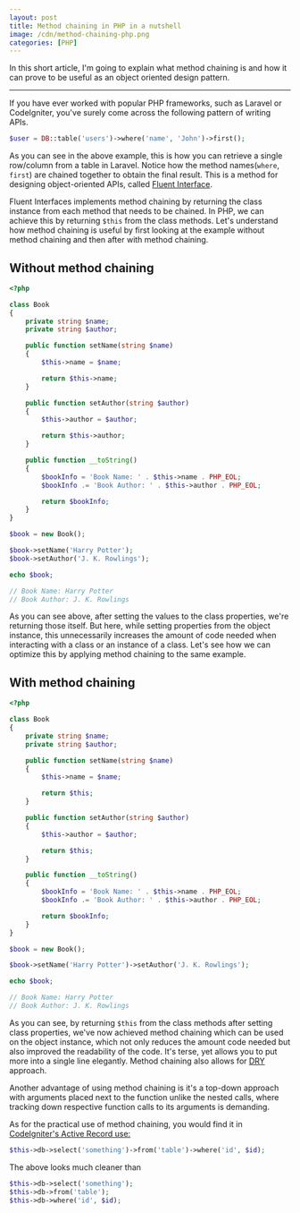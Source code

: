 ```yaml
---
layout: post
title: Method chaining in PHP in a nutshell 
image: /cdn/method-chaining-php.png
categories: [PHP]
---
```


In this short article, I'm going to explain what method chaining is and how it can prove to be useful as an object oriented design pattern.

---

If you have ever worked with popular PHP frameworks, such as Laravel or CodeIgniter, you've surely come across the following pattern of writing APIs.

```php
$user = DB::table('users')->where('name', 'John')->first();
```

As you can see in the above example, this is how you can retrieve a single row/column from a table in Laravel. Notice how the method names(`where`, `first`) are chained together to obtain the final result. This is a method for designing object-oriented APIs, called [Fluent Interface](https://en.wikipedia.org/wiki/Fluent_interface).

Fluent Interfaces implements method chaining by returning the class instance from each method that needs to be chained. In PHP, we can achieve this by returning `$this` from the class methods. Let's understand how method chaining is useful by first looking at the example without method chaining and then after with method chaining.

## Without method chaining

```php
<?php

class Book
{
    private string $name;
    private string $author;

    public function setName(string $name)
    {
        $this->name = $name;

        return $this->name;
    }

    public function setAuthor(string $author)
    {
        $this->author = $author;

        return $this->author;
    }

    public function __toString()
    {
        $bookInfo = 'Book Name: ' . $this->name . PHP_EOL;
        $bookInfo .= 'Book Author: ' . $this->author . PHP_EOL;

        return $bookInfo;
    }
}

$book = new Book();

$book->setName('Harry Potter');
$book->setAuthor('J. K. Rowlings');

echo $book;

// Book Name: Harry Potter
// Book Author: J. K. Rowlings
```

As you can see above, after setting the values to the class properties, we're returning those itself. But here, while setting properties from the object instance, this unnecessarily increases the amount of code needed when interacting with a class or an instance of a class. Let's see how we can optimize this by applying method chaining to the same example.

## With method chaining

```php
<?php

class Book
{
    private string $name;
    private string $author;

    public function setName(string $name)
    {
        $this->name = $name;

        return $this;
    }

    public function setAuthor(string $author)
    {
        $this->author = $author;

        return $this;
    }

    public function __toString()
    {
        $bookInfo = 'Book Name: ' . $this->name . PHP_EOL;
        $bookInfo .= 'Book Author: ' . $this->author . PHP_EOL;

        return $bookInfo;
    }
}

$book = new Book();

$book->setName('Harry Potter')->setAuthor('J. K. Rowlings');

echo $book;

// Book Name: Harry Potter
// Book Author: J. K. Rowlings
```

As you can see, by returning `$this` from the class methods after setting class properties, we've now achieved method chaining which can be used on the object instance, which not only reduces the amount code needed but also improved the readability of the code. It's terse, yet allows you to put more into a single line elegantly. Method chaining also allows for [DRY](http://en.wikipedia.org/wiki/Don%27t_repeat_yourself) approach. 

Another advantage of using method chaining is it's a top-down approach with arguments placed next to the function unlike the nested calls, where tracking down respective function calls to its arguments is demanding.

As for the practical use of method chaining, you would find it in [ CodeIgniter's Active Record use:](http://codeigniter.com/user_guide/database/active_record.html)

```php
$this->db->select('something')->from('table')->where('id', $id);
```

The above looks much cleaner than 

```php
$this->db->select('something');
$this->db->from('table');
$this->db->where('id', $id);
```